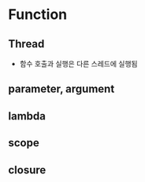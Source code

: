 # Function

## Thread
- 함수 호출과 실행은 다른 스레드에 실행됨

## parameter, argument


## lambda


## scope

## closure